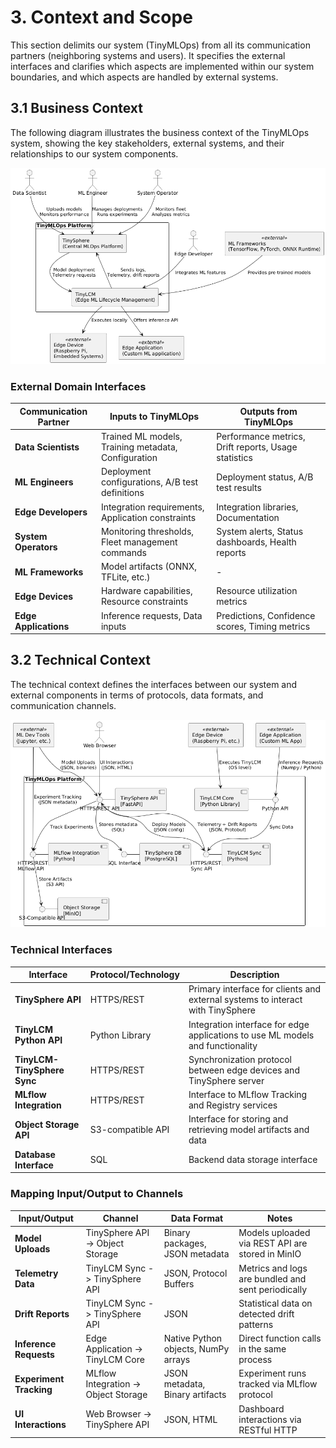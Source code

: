 # 3. Context and Scope

This section delimits our system (TinyMLOps) from all its communication partners (neighboring systems and users). It specifies the external interfaces and clarifies which aspects are implemented within our system boundaries, and which aspects are handled by external systems.

## 3.1 Business Context

The following diagram illustrates the business context of the TinyMLOps system, showing the key stakeholders, external systems, and their relationships to our system components.

![Alt-Text](../img/system-context.png)

### External Domain Interfaces

| Communication Partner | Inputs to TinyMLOps | Outputs from TinyMLOps |
|-----------------------|---------------------|------------------------|
| **Data Scientists** | Trained ML models, Training metadata, Configuration | Performance metrics, Drift reports, Usage statistics |
| **ML Engineers** | Deployment configurations, A/B test definitions | Deployment status, A/B test results |
| **Edge Developers** | Integration requirements, Application constraints | Integration libraries, Documentation |
| **System Operators** | Monitoring thresholds, Fleet management commands | System alerts, Status dashboards, Health reports |
| **ML Frameworks** | Model artifacts (ONNX, TFLite, etc.) | - |
| **Edge Devices** | Hardware capabilities, Resource constraints | Resource utilization metrics |
| **Edge Applications** | Inference requests, Data inputs | Predictions, Confidence scores, Timing metrics |

## 3.2 Technical Context

The technical context defines the interfaces between our system and external components in terms of protocols, data formats, and communication channels.

![Alt-Text](../img/technical-context.png)

### Technical Interfaces

| Interface | Protocol/Technology | Description |
|-----------|---------------------|-------------|
| **TinySphere API** | HTTPS/REST | Primary interface for clients and external systems to interact with TinySphere |
| **TinyLCM Python API** | Python Library | Integration interface for edge applications to use ML models and functionality |
| **TinyLCM-TinySphere Sync** | HTTPS/REST | Synchronization protocol between edge devices and TinySphere server |
| **MLflow Integration** | HTTPS/REST | Interface to MLflow Tracking and Registry services |
| **Object Storage API** | S3-compatible API | Interface for storing and retrieving model artifacts and data |
| **Database Interface** | SQL | Backend data storage interface |

### Mapping Input/Output to Channels

| Input/Output | Channel | Data Format | Notes |
|--------------|---------|-------------|-------|
| **Model Uploads** | TinySphere API -> Object Storage | Binary packages, JSON metadata | Models uploaded via REST API are stored in MinIO |
| **Telemetry Data** | TinyLCM Sync -> TinySphere API | JSON, Protocol Buffers | Metrics and logs are bundled and sent periodically |
| **Drift Reports** | TinyLCM Sync -> TinySphere API | JSON | Statistical data on detected drift patterns |
| **Inference Requests** | Edge Application -> TinyLCM Core | Native Python objects, NumPy arrays | Direct function calls in the same process |
| **Experiment Tracking** | MLflow Integration -> Object Storage | JSON metadata, Binary artifacts | Experiment runs tracked via MLflow protocol |
| **UI Interactions** | Web Browser -> TinySphere API | JSON, HTML | Dashboard interactions via RESTful HTTP |